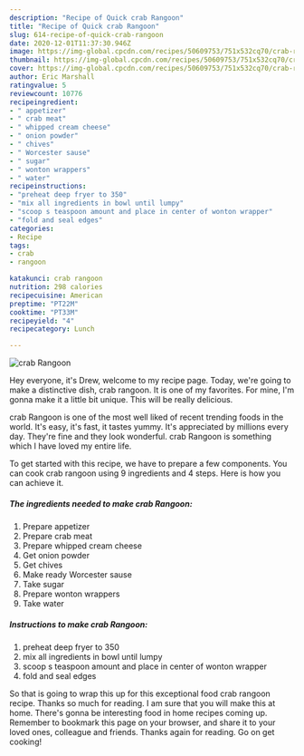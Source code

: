 ```yaml
---
description: "Recipe of Quick crab Rangoon"
title: "Recipe of Quick crab Rangoon"
slug: 614-recipe-of-quick-crab-rangoon
date: 2020-12-01T11:37:30.946Z
image: https://img-global.cpcdn.com/recipes/50609753/751x532cq70/crab-rangoon-recipe-main-photo.jpg
thumbnail: https://img-global.cpcdn.com/recipes/50609753/751x532cq70/crab-rangoon-recipe-main-photo.jpg
cover: https://img-global.cpcdn.com/recipes/50609753/751x532cq70/crab-rangoon-recipe-main-photo.jpg
author: Eric Marshall
ratingvalue: 5
reviewcount: 10776
recipeingredient:
- " appetizer"
- " crab meat"
- " whipped cream cheese"
- " onion powder"
- " chives"
- " Worcester sause"
- " sugar"
- " wonton wrappers"
- " water"
recipeinstructions:
- "preheat deep fryer to 350"
- "mix all ingredients in bowl until lumpy"
- "scoop s teaspoon amount and place in center of wonton wrapper"
- "fold and seal edges"
categories:
- Recipe
tags:
- crab
- rangoon

katakunci: crab rangoon 
nutrition: 298 calories
recipecuisine: American
preptime: "PT22M"
cooktime: "PT33M"
recipeyield: "4"
recipecategory: Lunch

---
```



![crab Rangoon](https://img-global.cpcdn.com/recipes/50609753/751x532cq70/crab-rangoon-recipe-main-photo.jpg)

Hey everyone, it's Drew, welcome to my recipe page. Today, we're going to make a distinctive dish, crab rangoon. It is one of my favorites. For mine, I'm gonna make it a little bit unique. This will be really delicious.



crab Rangoon is one of the most well liked of recent trending foods in the world. It's easy, it's fast, it tastes yummy. It's appreciated by millions every day. They're fine and they look wonderful. crab Rangoon is something which I have loved my entire life.


To get started with this recipe, we have to prepare a few components. You can cook crab rangoon using 9 ingredients and 4 steps. Here is how you can achieve it.

<!--inarticleads1-->

##### The ingredients needed to make crab Rangoon:

1. Prepare  appetizer
1. Prepare  crab meat
1. Prepare  whipped cream cheese
1. Get  onion powder
1. Get  chives
1. Make ready  Worcester sause
1. Take  sugar
1. Prepare  wonton wrappers
1. Take  water




<!--inarticleads2-->

##### Instructions to make crab Rangoon:

1. preheat deep fryer to 350
1. mix all ingredients in bowl until lumpy
1. scoop s teaspoon amount and place in center of wonton wrapper
1. fold and seal edges




So that is going to wrap this up for this exceptional food crab rangoon recipe. Thanks so much for reading. I am sure that you will make this at home. There's gonna be interesting food in home recipes coming up. Remember to bookmark this page on your browser, and share it to your loved ones, colleague and friends. Thanks again for reading. Go on get cooking!

